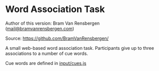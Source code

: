 Word Association Task
=========================

Author of this version: Bram Van Rensbergen (mail@bramvanrensbergen.com) 

Source: https://github.com/BramVanRensbergen/

A small web-based word association task. Participants give up to three associations to a number of cue words.

Cue words are defined in <u>input/cues.js</u>